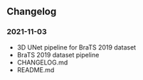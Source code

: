 ## Changelog

### 2021-11-03

- 3D UNet pipeline for BraTS 2019 dataset
- BraTS 2019 dataset pipeline
- CHANGELOG.md
- README.md
